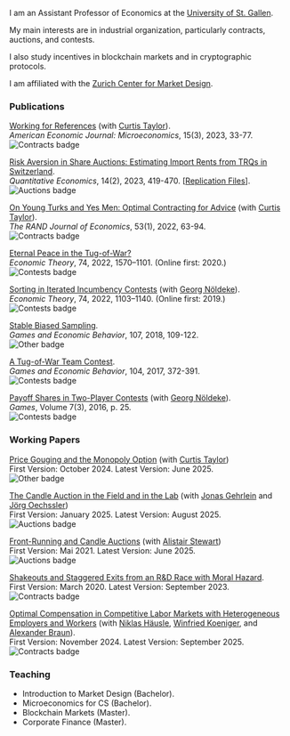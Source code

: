 I am an Assistant Professor of Economics at the [University of St. Gallen](https://www.unisg.ch). 

My main interests are in industrial organization, particularly contracts, auctions, and contests. 

I also study incentives in blockchain markets and in cryptographic protocols.

I am affiliated with the [Zurich Center for Market Design](https://www.marketdesign.uzh.ch).

### Publications

[Working for References](https://www.aeaweb.org/articles?id=10.1257/mic.20210299) (with [Curtis Taylor](http://people.duke.edu/~crtaylor/)).    
*American Economic Journal: Microeconomics*, 15(3), 2023, 33-77.   
![Contracts badge](https://img.shields.io/badge/Field-Contracts-blue)

[Risk Aversion in Share Auctions: Estimating Import Rents from TRQs in Switzerland](https://doi.org/10.3982/QE1907).     
*Quantitative Economics*, 14(2), 2023, 419-470. [[Replication Files](https://github.com/SamuelHaefner/RiskAversionInShareAuctions)].    
![Auctions badge](https://img.shields.io/badge/Field-Auctions-orange)

[On Young Turks and Yes Men: Optimal Contracting for Advice](https://doi.org/10.1111/1756-2171.12400) (with [Curtis Taylor](http://people.duke.edu/~crtaylor/)).  
*The RAND Journal of Economics*, 53(1), 2022, 63-94.    
![Contracts badge](https://img.shields.io/badge/Field-Contracts-blue)

[Eternal Peace in the Tug-of-War?](https://doi.org/10.1007/s00199-020-01287-9)  
*Economic Theory*, 74, 2022, 1570–1101. (Online first: 2020.)   
![Contests badge](https://img.shields.io/badge/Field-Contests-green)

[Sorting in Iterated Incumbency Contests](https://doi.org/10.1007/s00199-019-01205-8) (with [Georg Nöldeke](https://sites.google.com/view/georgnoldeke)).  
*Economic Theory*, 74, 2022, 1103–1140. (Online first: 2019.)   
![Contests badge](https://img.shields.io/badge/Field-Contests-green)

[Stable Biased Sampling](https://doi.org/10.1016/j.geb.2017.11.006).  
*Games and Economic Behavior*, 107, 2018, 109-122.   
![Other badge](https://img.shields.io/badge/Field-Other-lightgray)  

[A Tug-of-War Team Contest](https://doi.org/10.1016/j.geb.2017.04.013).     
*Games and Economic Behavior*, 104, 2017, 372-391.   
![Contests badge](https://img.shields.io/badge/Field-Contests-green)

[Payoff Shares in Two-Player Contests](http://www.mdpi.com/2073-4336/7/3/25/pdf) (with [Georg Nöldeke](https://sites.google.com/view/georgnoldeke)).  
*Games*, Volume 7(3), 2016, p. 25.   
![Contests badge](https://img.shields.io/badge/Field-Contests-green)


   
### Working Papers

[Price Gouging and the Monopoly Option](https://papers.ssrn.com/abstract=4974874) (with [Curtis Taylor](http://people.duke.edu/~crtaylor/))  
First Version: October 2024. Latest Version: June 2025.   
![Other badge](https://img.shields.io/badge/Field-Other-lightgray)  

[The Candle Auction in the Field and in the Lab](https://papers.ssrn.com/sol3/papers.cfm?abstract_id=5109856) (with [Jonas Gehrlein](https://research.web3.foundation/team_members/Jonas) and [Jörg Oechssler](https://sites.google.com/view/oechssler/home))  
First Version: January 2025. Latest Version: August 2025.   
![Auctions badge](https://img.shields.io/badge/Field-Auctions-orange)

[Front-Running and Candle Auctions](https://ssrn.com/abstract=3846363) (with [Alistair Stewart](https://research.web3.foundation/team_members/alistair))  
First Version: Mai 2021. Latest Version: June 2025.   
![Auctions badge](https://img.shields.io/badge/Field-Auctions-orange)

[Shakeouts and Staggered Exits from an R&D Race with Moral Hazard](http://ssrn.com/abstract=3564033).  
First Version: March 2020. Latest Version: September 2023.   
![Contracts badge](https://img.shields.io/badge/Field-Contracts-blue)

[Optimal Compensation in Competitive Labor Markets with Heterogeneous Employers and Workers](https://www.ifo.de/en/cesifo/publications/2025/working-paper/optimal-compensation-competitive-labor-markets-heterogeneous) (with [Niklas Häusle](https://www.uni-leipzig.de/personenprofil/mitarbeiter/niklas-haeusle), [Winfried Koeniger](https://www.wkoeniger.com/), and [Alexander Braun](https://www.ivw.unisg.ch/de/person/prof-dr-alexander-braun/)).      
First Version: November 2024. Latest Version: September 2025.   
![Contracts badge](https://img.shields.io/badge/Field-Contracts-blue)

<!--- [Allocating Tariff-Rate Quotas: The Case of Domestic Purchase Requirement](https://dx.doi.org/10.2139/ssrn.3293534) (with [Yvan Lengwiler](https://wwz.unibas.ch/en/lengwiler/))  
First Version: November 2018. Latest Version: October 2024.

### Other Work / Work in Progress
- *Blockchain Platform Design under Market Frictions: Decentralization, Service Provision, and Block Rewards*.  
First Version: November 2021. Latest Version: September 2023. *Currently dormant*.-->

### Teaching
- Introduction to Market Design (Bachelor).
- Microeconomics for CS (Bachelor).
- Blockchain Markets (Master).
- Corporate Finance (Master).

<!--
- [Allocating Tariff-Rate Quotas: The Case of Domestic Purchase Requirement](https://dx.doi.org/10.2139/ssrn.3293534) (with [Yvan Lengwiler](https://wwz.unibas.ch/en/lengwiler/)).  
 First Version: November 2018. Latest Version: May 2020. 


### Teaching
- *Blockchain Markets* (M.Sc.).
University of St. Gallen. Fall term 2023.
- *Introduction to Game Theory* (B.Sc.).  
University of Zurich. Fall terms 2017-18. 
- *Contract Theory* (M.Sc.).  
University of Basel. Spring terms 2014-15, 16, 18. 
- *Contest Theory* (M.Sc., "Ökonomische Theorie der Wettkämpfe'',  in German).  
University of Basel. Fall terms 2011-12, 14-15, 17-18. 
- *Insurance Economics* (B.Sc., "Versicherungsökonomie'', in German).  
University of Basel. Spring terms 2015-16, 18-19.
- *Microeconomics II* (B.Sc., "Mikroökonomik II", in German, tutoring only).  
University of St. Gallen. Fall term 2020.
-->
